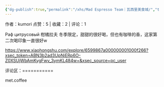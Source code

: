 ```yaml
---
{"dg-publish":true,"permalink":"/xhs/Mad Espresso Team｜瓦西里美食城/","tags":["rednote"],"created":"2025-03-17T18:28:46.194+08:00","updated":"2025-03-17T21:38:17.171+08:00"}
---
```


作者：kumori
点赞：5   |   收藏：2   |   评论：1

Раф цитрусовый 柑橘拉夫 冬季限定，甜甜的很好喝，但也有咖啡的香，这家第二次喝印象一直很好w

https://www.xiaohongshu.com/explore/6599867a000000001000f266?xsec_token=ABN3b2ad3UpNiERp6O-Z0XSUjWbAmKygFwv_3ymKL484w=&xsec_source=pc_user

评论区：===========

met.coffee